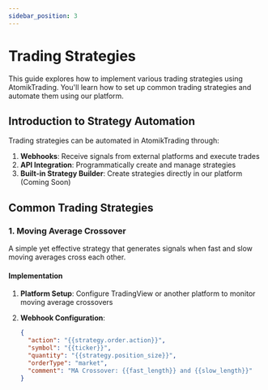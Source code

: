 ```yaml
---
sidebar_position: 3
---
```


# Trading Strategies

This guide explores how to implement various trading strategies using AtomikTrading. You'll learn how to set up common trading strategies and automate them using our platform.

## Introduction to Strategy Automation

Trading strategies can be automated in AtomikTrading through:

1. **Webhooks**: Receive signals from external platforms and execute trades
2. **API Integration**: Programmatically create and manage strategies
3. **Built-in Strategy Builder**: Create strategies directly in our platform (Coming Soon)

## Common Trading Strategies

### 1. Moving Average Crossover

A simple yet effective strategy that generates signals when fast and slow moving averages cross each other.

#### Implementation

1. **Platform Setup**: Configure TradingView or another platform to monitor moving average crossovers
2. **Webhook Configuration**:
   
   ```json
   {
     "action": "{{strategy.order.action}}",
     "symbol": "{{ticker}}",
     "quantity": "{{strategy.position_size}}",
     "orderType": "market",
     "comment": "MA Crossover: {{fast_length}} and {{slow_length}}"
   }